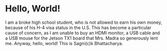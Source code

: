 # Hello, World!
I am a broke high school student, who is not allowed to earn his own money, because of his H-4 visa status in the U.S. This has become a particular cause of concern, as I am unable to buy an HDMI monitor, a USB cable and a USB mouse for the Jetson TX1 board that Mrs. Madra so generously lent me.
Anyway, hello, world! This is Sagni(c)k Bhattacharya.
